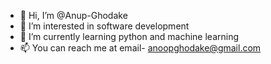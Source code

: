 - 👋 Hi, I’m @Anup-Ghodake
- 👀 I’m interested in software development
- 🌱 I’m currently learning python and machine learning
- 📫 You can reach me at email- anoopghodake@gmail.com

